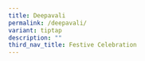 ```yaml
---
title: Deepavali
permalink: /deepavali/
variant: tiptap
description: ""
third_nav_title: Festive Celebration
---
```

